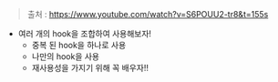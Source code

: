 > 출처 : https://www.youtube.com/watch?v=S6POUU2-tr8&t=155s
- 여러 개의 hook을 조합하여 사용해보자!
  - 중복 된 hook을 하나로 사용
  - 나만의 hook을 사용
  - 재사용성을 가지기 위해 꼭 배우자!!

